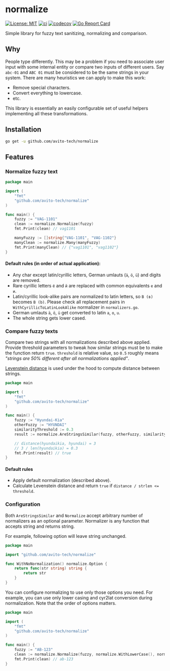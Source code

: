 # normalize
[![License: MIT](https://img.shields.io/badge/License-MIT-yellow.svg)](https://opensource.org/licenses/MIT)
[![ci](https://github.com/avito-tech/normalize/actions/workflows/ci.yml/badge.svg)](https://github.com/avito-tech/normalize/actions/workflows/ci.yml)
[![codecov](https://codecov.io/gh/avito-tech/normalize/branch/master/graph/badge.svg?token=DJMFEBX8H7)](https://codecov.io/gh/avito-tech/normalize)
[![Go Report Card](https://goreportcard.com/badge/github.com/avito-tech/normalize)](https://goreportcard.com/report/github.com/avito-tech/normalize)

Simple library for fuzzy text sanitizing, normalizing and comparison.

## Why
People type differently. This may be a problem if you need to associate user input with some internal entity or compare two inputs of different users. Say `abc-01` and `ABC 01` must be considered to be the same strings in your system. There are many heuristics we can apply to make this work:

* Remove special characters.
* Convert everything to lowercase.
* etc.

This library is essentially an easily configurable set of useful helpers implementing all these transformations.
## Installation
```bash
go get -u github.com/avito-tech/normalize 
```
## Features
### Normalize fuzzy text 
```go
package main 

import (
	"fmt"
	"github.com/avito-tech/normalize"
)

func main() {
	fuzzy := "VAG-1101"
	clean := normalize.Normalize(fuzzy)
	fmt.Print(clean) // vag1101

	manyFuzzy := []string{"VAG-1101", "VAG-1102"}
	manyClean := normalize.Many(manyFuzzy)
	fmt.Print(manyClean) // {"vag1101", "vag1102"}
}
```

#### Default rules (in order of actual application):
* Any char except latin/cyrillic letters, German umlauts (`ä`, `ö`, `ü`) and digits are removed.
* Rare cyrillic letters `ё` and `й` are replaced with  common equivalents `е` and `и`.
* Latin/cyrillic look-alike pairs are normalized to latin letters, so `В (в)` becomes `B (b)`. Please check all replacement pairs in `WithCyrillicToLatinLookAlike` normalizer in `normalizers.go`.
* German umlauts `ä`, `ö`, `ü` get converted to latin `a`, `o`, `u`.
* The whole string gets lower cased.

### Compare fuzzy texts
Compare two strings with all normalizations described above applied. Provide threshold parameters to tweak how similar strings must be to make the function return `true`. 
`threshold` is relative value, so `0.5` roughly means *"strings are 50% different after all normalizations applied"*.

[Levenstein distance](https://en.wikipedia.org/wiki/Levenshtein_distance) is used under the hood to compute distance between strings.

```go
package main

import (
    "fmt"
    "github.com/avito-tech/normalize"
)

func main() {
	fuzzy := "Hyundai-Kia"
	otherFuzzy := "HYUNDAI"
	similarityThreshold := 0.3
	result := normalize.AreStringsSimilar(fuzzy, otherFuzzy, similarityThreshold)

	// distance(hyundaikia, hyundai) = 3
	// 3 / len(hyundaikia) = 0.3 
	fmt.Print(result) // true
}
```

#### Default rules
* Apply default normalization (described above).
* Calculate Levenstein distance and return `true` if `distance / strlen <= threshold`.


### Configuration
Both `AreStringsSimilar` and `Normalize` accept arbitrary number of normalizers as an optional parameter.
Normalizer is any function that accepts string and returns string.

For example, following option will leave string unchanged.

```go
package main

import "github.com/avito-tech/normalize"

func WithNoNormalization() normalize.Option {
	return func(str string) string {
		return str
	}
}
```

You can configure normalizing to use only those options you need. For example, you can use only lower casing and cyr2lat conversion during normalization. Note that the order of options matters.
```go
package main

import (
	"fmt"
	"github.com/avito-tech/normalize"
)

func main() {
	fuzzy := "АВ-123"
	clean := normalize.Normalize(fuzzy, normalize.WithLowerCase(), normalize.WithCyrillicToLatinLookAlike())
	fmt.Print(clean) // ab-123
}
```
